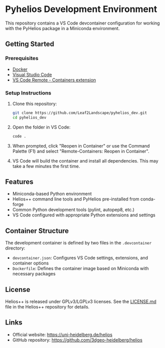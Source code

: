 # Pyhelios Development Environment

This repository contains a VS Code devcontainer configuration for working with the PyHelios package in a Miniconda environment.

## Getting Started

### Prerequisites

- [Docker](https://www.docker.com/products/docker-desktop)
- [Visual Studio Code](https://code.visualstudio.com/)
- [VS Code Remote - Containers extension](https://marketplace.visualstudio.com/items?itemName=ms-vscode-remote.remote-containers)

### Setup Instructions

1. Clone this repository:
   ```bash
   git clone https://github.com/Leaf2Landscape/pyhelios_dev.git
   cd pyhelios_dev
   ```

2. Open the folder in VS Code:
   ```bash
   code .
   ```

3. When prompted, click "Reopen in Container" or use the Command Palette (F1) and select "Remote-Containers: Reopen in Container".

4. VS Code will build the container and install all dependencies. This may take a few minutes the first time.

## Features

- Miniconda-based Python environment
- Helios++ command line tools and PyHelios pre-installed from conda-forge
- Common Python development tools (pylint, autopep8, etc.)
- VS Code configured with appropriate Python extensions and settings

## Container Structure

The development container is defined by two files in the `.devcontainer` directory:

- `devcontainer.json`: Configures VS Code settings, extensions, and container options
- `Dockerfile`: Defines the container image based on Miniconda with necessary packages

## License

Helios++ is released under GPLv3/LGPLv3 licenses. See the [LICENSE.md](https://github.com/3dgeo-heidelberg/helios/blob/main/LICENSE.md) file in the Helios++ repository for details.

## Links

- Official website: https://uni-heidelberg.de/helios
- GitHub repository: https://github.com/3dgeo-heidelberg/helios
